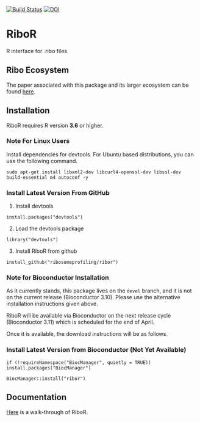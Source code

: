 [![Build Status](https://travis-ci.com/ribosomeprofiling/RiboR.svg?branch=master)](https://travis-ci.com/ribosomeprofiling/RiboR)
[![DOI](https://zenodo.org/badge/200300903.svg)](https://zenodo.org/badge/latestdoi/200300903)


# RiboR
R interface for .ribo files

## Ribo Ecosystem
The paper associated with this package and its larger ecosystem can be found [here](https://academic.oup.com/bioinformatics/advance-article/doi/10.1093/bioinformatics/btaa028/5701654).

## Installation

RiboR requires R version **3.6** or higher.


### Note For Linux Users

Install dependencies for devtools.
For Ubuntu based distributions, you can use the following command.

`sudo apt-get install libxml2-dev libcurl4-openssl-dev libssl-dev build-essential m4 autoconf -y`

### Install Latest Version From GitHub

1) Install devtools

`install.packages("devtools")`

2) Load the devtools package

`library("devtools")`

3) Install RiboR from github

`install_github("ribosomeprofiling/ribor")`

### Note for Bioconductor Installation

As it currently stands, this package lives on the `devel` branch, and it is not on the current release (Bioconductor 3.10). Please use the alternative installation instructions given above.

RiboR will be available via Bioconductor on the next release cycle (Bioconductor 3.11) which is scheduled for the end of April. 

Once it is available, the download instructions will be as follows.

### Install Latest Version from Bioconductor (Not Yet Available)
`if (!requireNamespace("BiocManager", quietly = TRUE))
    install.packages("BiocManager")`

`BiocManager::install("ribor")`

## Documentation

[Here](https://ribosomeprofiling.github.io/ribor/ribor.html) is a walk-through of RiboR.
